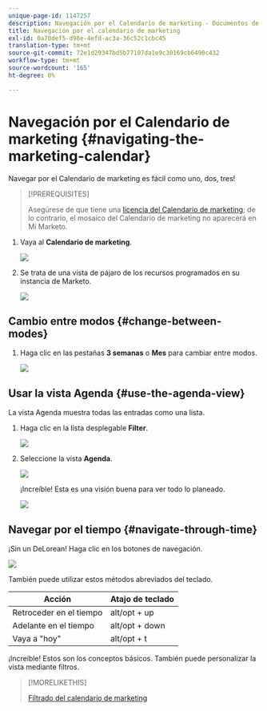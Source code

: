```yaml
---
unique-page-id: 1147257
description: Navegación por el Calendario de marketing - Documentos de Marketo - Documentación del producto
title: Navegación por el calendario de marketing
exl-id: 0a70def5-d98e-4efd-ac3a-36c52c1cbc45
translation-type: tm+mt
source-git-commit: 72e1d29347bd5b77107da1e9c30169cb6490c432
workflow-type: tm+mt
source-wordcount: '165'
ht-degree: 0%

---
```


# Navegación por el Calendario de marketing {#navigating-the-marketing-calendar}

Navegar por el Calendario de marketing es fácil como uno, dos, tres!

>[!PREREQUISITES]
>
>Asegúrese de que tiene una [licencia del Calendario de marketing](/help/marketo/product-docs/core-marketo-concepts/marketing-calendar/understanding-the-calendar/issue-revoke-a-marketing-calendar-license.md); de lo contrario, el mosaico del Calendario de marketing no aparecerá en Mi Marketo.

1. Vaya al **Calendario de marketing**.

   ![](assets/2017-05-10-15-30-47.png)

1. Se trata de una vista de pájaro de los recursos programados en su instancia de Marketo.

   ![](assets/image2014-9-15-16-3a44-3a22.png)

## Cambio entre modos {#change-between-modes}

1. Haga clic en las pestañas **3 semanas** o **Mes** para cambiar entre modos.

   ![](assets/image2014-9-15-16-3a46-3a16.png)

## Usar la vista Agenda {#use-the-agenda-view}

La vista Agenda muestra todas las entradas como una lista.

1. Haga clic en la lista desplegable **Filter**.

   ![](assets/image2014-9-26-10-3a29-3a6.png)

1. Seleccione la vista **Agenda**.

   ![](assets/image2014-9-26-10-3a29-3a36.png)

   ¡Increíble! Esta es una visión buena para ver todo lo planeado.

   ![](assets/image2014-9-26-10-3a30-3a9.png)

## Navegar por el tiempo {#navigate-through-time}

¡Sin un DeLorean! Haga clic en los botones de navegación.

![](assets/image2014-9-26-10-3a31-3a25.png)

También puede utilizar estos métodos abreviados del teclado.

| Acción | Atajo de teclado |
|---|---|
| Retroceder en el tiempo | alt/opt + up |
| Adelante en el tiempo | alt/opt + down |
| Vaya a &quot;hoy&quot; | alt/opt + t |

¡Increíble! Estos son los conceptos básicos. También puede personalizar la vista mediante filtros.

>[!MORELIKETHIS]
>
>[Filtrado del calendario de marketing](/help/marketo/product-docs/core-marketo-concepts/marketing-calendar/working-with-the-calendar/filtering-the-marketing-calendar.md)
